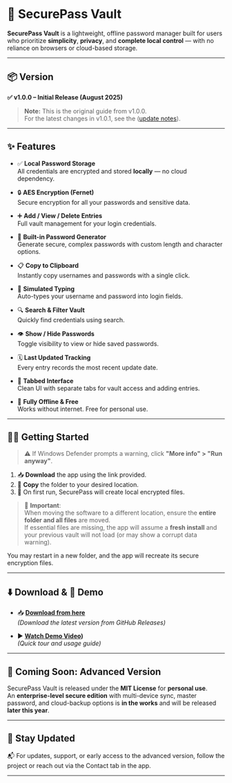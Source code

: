 # 🔐 SecurePass Vault

**SecurePass Vault** is a lightweight, offline password manager built for users who prioritize **simplicity**, **privacy**, and **complete local control** — with no reliance on browsers or cloud-based storage.

---

## 📦 Version
**✅ v1.0.0 – Initial Release (August 2025)**

> **Note:** This is the original guide from v1.0.0.  
> For the latest changes in v1.0.1, see the ([update notes](https://github.com/Sripathi69/SecurePassVault/releases/tag/v1.0.1)).


---

## ✨ Features

- ✅ **Local Password Storage**  
  All credentials are encrypted and stored **locally** — no cloud dependency.

- 🔒 **AES Encryption (Fernet)**  
  Secure encryption for all your passwords and sensitive data.

- ➕ **Add / View / Delete Entries**  
  Full vault management for your login credentials.

- 🧠 **Built-in Password Generator**  
  Generate secure, complex passwords with custom length and character options.

- 📋 **Copy to Clipboard**  
  Instantly copy usernames and passwords with a single click.

- 🎯 **Simulated Typing**  
  Auto-types your username and password into login fields.

- 🔍 **Search & Filter Vault**  
  Quickly find credentials using search.

- 👁️ **Show / Hide Passwords**  
  Toggle visibility to view or hide saved passwords.

- 🗓️ **Last Updated Tracking**  
  Every entry records the most recent update date.

- 🧩 **Tabbed Interface**  
  Clean UI with separate tabs for vault access and adding entries.

- 📴 **Fully Offline & Free**  
  Works without internet. Free for personal use.

---

## 🧑‍💻 Getting Started

> ⚠️ If Windows Defender prompts a warning, click **"More info" > "Run anyway"**.

1. 📥 **Download** the app using the link provided.
2. 📂 **Copy** the folder to your desired location.
3. 🚀 On first run, SecurePass will create local encrypted files.

> 🧠 **Important**:  
> When moving the software to a different location, ensure the **entire folder and all files** are moved.  
> If essential files are missing, the app will assume a **fresh install** and your previous vault will not load (or may show a corrupt data warning).

You may restart in a new folder, and the app will recreate its secure encryption files.

---

## ⬇️ Download & 🎥 Demo

- 📥 **[Download from here](https://github.com/Sripathi69/SecurePassVault/releases/download/v1.0.1/SecurePassVault.exe)**  
  *(Download the latest version from GitHub Releases)*

- ▶️ **[Watch Demo Video](https://youtu.be/qfzjHx4zEkw))**  
  *(Quick tour and usage guide)*
---

## 🚀 Coming Soon: Advanced Version

SecurePass Vault is released under the **MIT License** for **personal use**.  
An **enterprise-level secure edition** with multi-device sync, master password, and cloud-backup options is **in the works** and will be released **later this year**.

---

## 🔗 Stay Updated

📬 For updates, support, or early access to the advanced version, follow the project or reach out via the Contact tab in the app.

---

